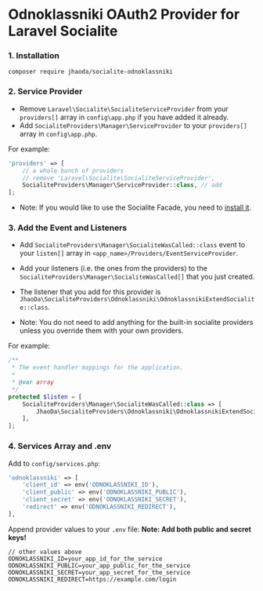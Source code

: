 # Odnoklassniki OAuth2 Provider for Laravel Socialite

### 1. Installation

`composer require jhaoda/socialite-odnoklassniki`

### 2. Service Provider

* Remove `Laravel\Socialite\SocialiteServiceProvider` from your `providers[]` array in `config\app.php` if you have added it already.
* Add `SocialiteProviders\Manager\ServiceProvider` to your `providers[]` array in `config\app.php`.

For example:
```php
'providers' => [
    // a whole bunch of providers
    // remove 'Laravel\Socialite\SocialiteServiceProvider',
    SocialiteProviders\Manager\ServiceProvider::class, // add
];
```
* Note: If you would like to use the Socialite Facade, you need to [install it](http://laravel.com/docs/5.2/authentication#social-authentication).

### 3. Add the Event and Listeners

* Add `SocialiteProviders\Manager\SocialiteWasCalled::class` event to your `listen[]` array in `<app_name>/Providers/EventServiceProvider`.

* Add your listeners (i.e. the ones from the providers) to the `SocialiteProviders\Manager\SocialiteWasCalled[]` that you just created.

* The listener that you add for this provider is `JhaoDa\SocialiteProviders\Odnoklassniki\OdnoklassnikiExtendSocialite::class`.

* Note: You do not need to add anything for the built-in socialite providers unless you override them with your own providers.

For example:
```php
/**
 * The event handler mappings for the application.
 *
 * @var array
 */
protected $listen = [
    SocialiteProviders\Manager\SocialiteWasCalled::class => [
        JhaoDa\SocialiteProviders\Odnoklassniki\OdnoklassnikiExtendSocialite::class
    ],
];
```

### 4. Services Array and .env

Add to `config/services.php`:
```php
'odnoklassniki' => [
    'client_id' => env('ODNOKLASSNIKI_ID'),
    'client_public' => env('ODNOKLASSNIKI_PUBLIC'),
    'client_secret' => env('ODNOKLASSNIKI_SECRET'),
    'redirect' => env('ODNOKLASSNIKI_REDIRECT'),  
],
```

Append provider values to your `.env` file:
**Note: Add both public and secret keys!**
```
// other values above
ODNOKLASSNIKI_ID=your_app_id_for_the_service
ODNOKLASSNIKI_PUBLIC=your_app_public_for_the_service
ODNOKLASSNIKI_SECRET=your_app_secret_for_the_service
ODNOKLASSNIKI_REDIRECT=https://example.com/login
```
